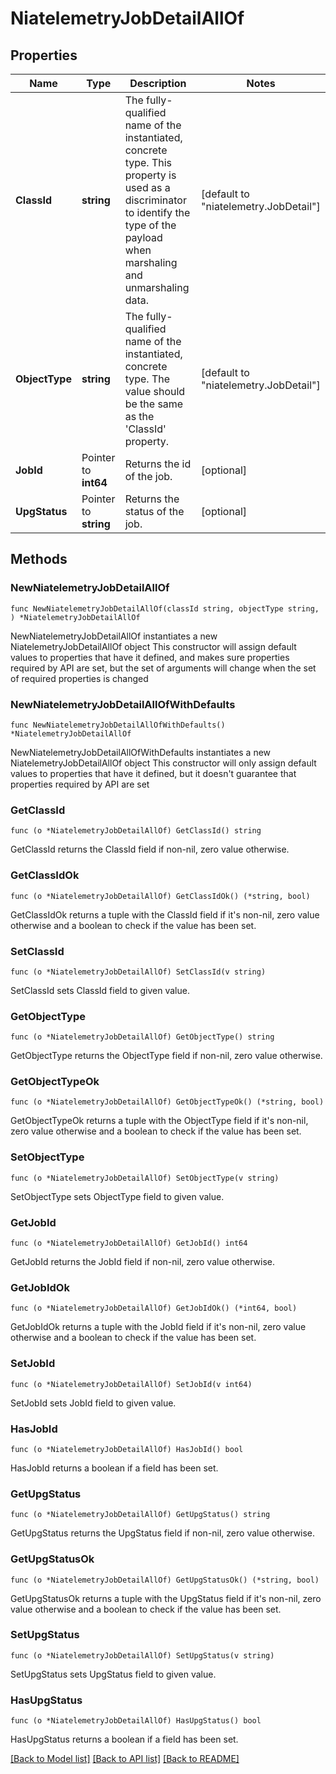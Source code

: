 # NiatelemetryJobDetailAllOf

## Properties

Name | Type | Description | Notes
------------ | ------------- | ------------- | -------------
**ClassId** | **string** | The fully-qualified name of the instantiated, concrete type. This property is used as a discriminator to identify the type of the payload when marshaling and unmarshaling data. | [default to "niatelemetry.JobDetail"]
**ObjectType** | **string** | The fully-qualified name of the instantiated, concrete type. The value should be the same as the &#39;ClassId&#39; property. | [default to "niatelemetry.JobDetail"]
**JobId** | Pointer to **int64** | Returns the id of the job. | [optional] 
**UpgStatus** | Pointer to **string** | Returns the status of the job. | [optional] 

## Methods

### NewNiatelemetryJobDetailAllOf

`func NewNiatelemetryJobDetailAllOf(classId string, objectType string, ) *NiatelemetryJobDetailAllOf`

NewNiatelemetryJobDetailAllOf instantiates a new NiatelemetryJobDetailAllOf object
This constructor will assign default values to properties that have it defined,
and makes sure properties required by API are set, but the set of arguments
will change when the set of required properties is changed

### NewNiatelemetryJobDetailAllOfWithDefaults

`func NewNiatelemetryJobDetailAllOfWithDefaults() *NiatelemetryJobDetailAllOf`

NewNiatelemetryJobDetailAllOfWithDefaults instantiates a new NiatelemetryJobDetailAllOf object
This constructor will only assign default values to properties that have it defined,
but it doesn't guarantee that properties required by API are set

### GetClassId

`func (o *NiatelemetryJobDetailAllOf) GetClassId() string`

GetClassId returns the ClassId field if non-nil, zero value otherwise.

### GetClassIdOk

`func (o *NiatelemetryJobDetailAllOf) GetClassIdOk() (*string, bool)`

GetClassIdOk returns a tuple with the ClassId field if it's non-nil, zero value otherwise
and a boolean to check if the value has been set.

### SetClassId

`func (o *NiatelemetryJobDetailAllOf) SetClassId(v string)`

SetClassId sets ClassId field to given value.


### GetObjectType

`func (o *NiatelemetryJobDetailAllOf) GetObjectType() string`

GetObjectType returns the ObjectType field if non-nil, zero value otherwise.

### GetObjectTypeOk

`func (o *NiatelemetryJobDetailAllOf) GetObjectTypeOk() (*string, bool)`

GetObjectTypeOk returns a tuple with the ObjectType field if it's non-nil, zero value otherwise
and a boolean to check if the value has been set.

### SetObjectType

`func (o *NiatelemetryJobDetailAllOf) SetObjectType(v string)`

SetObjectType sets ObjectType field to given value.


### GetJobId

`func (o *NiatelemetryJobDetailAllOf) GetJobId() int64`

GetJobId returns the JobId field if non-nil, zero value otherwise.

### GetJobIdOk

`func (o *NiatelemetryJobDetailAllOf) GetJobIdOk() (*int64, bool)`

GetJobIdOk returns a tuple with the JobId field if it's non-nil, zero value otherwise
and a boolean to check if the value has been set.

### SetJobId

`func (o *NiatelemetryJobDetailAllOf) SetJobId(v int64)`

SetJobId sets JobId field to given value.

### HasJobId

`func (o *NiatelemetryJobDetailAllOf) HasJobId() bool`

HasJobId returns a boolean if a field has been set.

### GetUpgStatus

`func (o *NiatelemetryJobDetailAllOf) GetUpgStatus() string`

GetUpgStatus returns the UpgStatus field if non-nil, zero value otherwise.

### GetUpgStatusOk

`func (o *NiatelemetryJobDetailAllOf) GetUpgStatusOk() (*string, bool)`

GetUpgStatusOk returns a tuple with the UpgStatus field if it's non-nil, zero value otherwise
and a boolean to check if the value has been set.

### SetUpgStatus

`func (o *NiatelemetryJobDetailAllOf) SetUpgStatus(v string)`

SetUpgStatus sets UpgStatus field to given value.

### HasUpgStatus

`func (o *NiatelemetryJobDetailAllOf) HasUpgStatus() bool`

HasUpgStatus returns a boolean if a field has been set.


[[Back to Model list]](../README.md#documentation-for-models) [[Back to API list]](../README.md#documentation-for-api-endpoints) [[Back to README]](../README.md)


